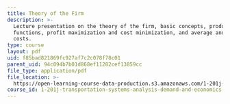 ```yaml
---
title: Theory of the Firm
description: >-
  Lecture presentation on the theory of the firm, basic concepts, production
  functions, profit maximization and cost minimization, and average and marginal
  costs.
type: course
layout: pdf
uid: f85bad821869fc927af7c2c078f78c01
parent_uid: 94c094b7b01d868ef11282cef13859cc
file_type: application/pdf
file_location: >-
  https://open-learning-course-data-production.s3.amazonaws.com/1-201j-transportation-systems-analysis-demand-and-economics-fall-2008/f85bad821869fc927af7c2c078f78c01_MIT1_201JF08_lec09.pdf
course_id: 1-201j-transportation-systems-analysis-demand-and-economics-fall-2008
---
```

